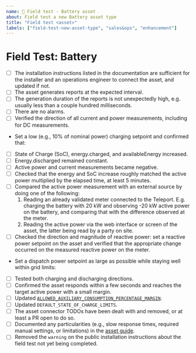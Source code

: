 ```yaml
---
name: 📏 Field test - Battery asset
about: Field test a new Battery asset type
title: "Field test <asset>"
labels: ["field-test-new-asset-type", "sales&ops", "enhancement"]
---
```


# Field Test: Battery

- [ ] The installation instructions listed in the documentation are sufficient for the installer and an operations engineer to connect the asset, and updated if not.
- [ ] The asset generates reports at the expected interval.
- [ ] The generation duration of the reports is not unexpectedly high, e.g. usually less than a couple hundred milliseconds.
- [ ] There are no alarms.
- [ ] Verified the direction of all current and power measurements, including for DC measurements.
- Set a low (e.g., 10% of nominal power) charging setpoint and confirmed that:
- [ ] State of Charge (SoC), energy.charged, and availableEnergy increased.
- [ ] Energy.discharged remained constant.
- [ ] Active power and current measurements became negative.
- [ ] Checked that the energy and SoC increase roughly matched the active power multiplied by the elapsed time, at least 5 minutes.
- [ ] Compared the active power measurement with an external source by doing one of the following:
  1. Reading an already validated meter connected to the Teleport. E.g. charging the battery with 20 kW and observing -20 kW active power on the battery, and comparing that with the difference observed at the meter.
  2. Reading the active power via the web interface or screen of the asset, the latter being read by a party on site.
- [ ] Checked the direction and magnitude of reactive power: set a reactive power setpoint on the asset and verified that the appropriate change occurred on the measured reactive power on the meter.
- Set a dispatch power setpoint as large as possible while staying well within grid limits:
- [ ] Tested both charging and discharging directions.
- [ ] Confirmed the asset responds within a few seconds and reaches the target active power with a small margin.
- [ ] Updated [`ALLOWED_AUXILIARY_CONSUMPTION_PERCENTAGE_MARGIN`](https://github.com/withthegrid/teleport/blob/e0519b583602216d3f91105520a4a3952ffc54e2/packages/cloud-device-gateway/src/services/monitors/active-power-is-responsive.ts#L35).
- [ ] Updated `DEFAULT_STATE_OF_CHARGE_LIMITS`.
- [ ] The asset connector TODOs have been dealt with and removed, or at least a PR open to do so.
- [ ] Documented any particularities (e.g., slow response times, required manual settings, or limitations) in the [asset guide](https://github.com/withthegrid/teleport/tree/main/guides/asset).
- [ ] Removed the `warning` on the public installation instructions about the field test not yet being completed.
